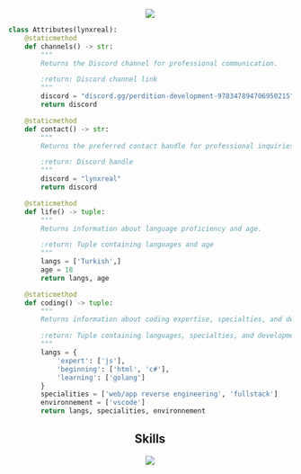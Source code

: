 
<div align="center">
</div>

<p href="https://discord.com/users/978347894706950215" align="center" width="1000px">
    <img src="https://lanyard.cnrad.dev/api/978347894706950215?borderRadius=30px"/>
</p>

```python
class Attributes(lynxreal):
    @staticmethod
    def channels() -> str:
        """
        Returns the Discord channel for professional communication.

        :return: Discord channel link
        """
        discord = "discord.gg/perdition-development-978347894706950215"
        return discord

    @staticmethod
    def contact() -> str:
        """
        Returns the preferred contact handle for professional inquiries.

        :return: Discord handle
        """
        discord = "lynxreal"
        return discord

    @staticmethod
    def life() -> tuple:
        """
        Returns information about language proficiency and age.

        :return: Tuple containing languages and age
        """
        langs = ['Turkish',]
        age = 18
        return langs, age

    @staticmethod
    def coding() -> tuple:
        """
        Returns information about coding expertise, specialties, and development environment.

        :return: Tuple containing languages, specialties, and development environment
        """
        langs = {
            'expert': ['js'],
            'beginning': ['html', 'c#'],
            'learning': ['golang']
        }
        specialities = ['web/app reverse engineering', 'fullstack']
        environnement = ['vscode']
        return langs, specialities, environnement
```
<h2 align="center">Skills </h2>

<p align="center">
  <a href="https://skillicons.dev">
    <img src="https://skillicons.dev/icons?i=nodejs,discordjs,cs,vscode,js,css,html" />
  </a>
</p>

<p href="https://discord.com/users/978347894706950215" align="center">
    <img alt="" src="https://github-readme-stats.vercel.app/api?username=lynxreall&theme=tokyonight&show_icons=true">
</p>


